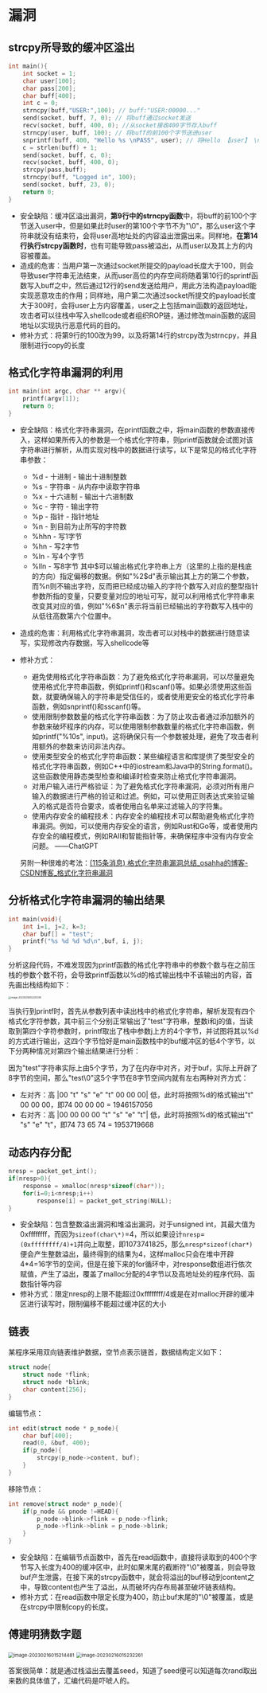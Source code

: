 # 漏洞
## strcpy所导致的缓冲区溢出
```c
int main(){
    int socket = 1;
    char user[100];
    char pass[200];
    char buff[400];
    int c = 0;
    strncpy(buff,"USER:",100); // buff:"USER:00000..."
    send(socket, buff, 7, 0); // 将buff通过socket发送
    recv(socket, buff, 400, 0); //从socket接收400字节存入buff
    strncpy(user, buff, 100); // 将buff的前100个字节送进user
    snprintf(buff, 400, "Hello %s \nPASS", user); // 将Hello 【user】 \nPASS的前400字节写入buff
    c = strlen(buff) + 1;
    send(socket, buff, c, 0);
    recv(socket, buff, 400, 0);
    strcpy(pass,buff);
    strncpy(buff, "Logged in", 100);
    send(socket, buff, 23, 0);
    return 0;
}
```
* 安全缺陷：缓冲区溢出漏洞，**第9行中的strncpy函数**中，将buff的前100个字节送入user中，但是如果此时user的第100个字节不为"\0"，那么user这个字符串就没有结束符，会将user高地址处的内容溢出泄露出来。同样地，**在第14行执行strcpy函数时**，也有可能导致pass被溢出，从而user以及其上方的内容被覆盖。
* 造成的危害：当用户第一次通过socket所提交的payload长度大于100，则会导致user字符串无法结束，从而user高位的内存空间将随着第10行的sprintf函数写入buff之中，然后通过12行的send发送给用户，用此方法构造payload能实现恶意攻击的作用；同样地，用户第二次通过socket所提交的payload长度大于300时，会将user上方内容覆盖，user之上包括main函数的返回地址，攻击者可以往栈中写入shellcode或者组织ROP链，通过修改main函数的返回地址以实现执行恶意代码的目的。
* 修补方式：将第9行的100改为99，以及将第14行的strcpy改为strncpy，并且限制进行copy的长度

## 格式化字符串漏洞的利用
```c
int main(int argc, char ** argv){ 
    printf(argv[1]); 
    return 0; 
}
```
* 安全缺陷：格式化字符串漏洞，在printf函数之中，将main函数的参数直接传入，这样如果所传入的参数是一个格式化字符串，则printf函数就会试图对该字符串进行解析，从而实现对栈中的数据进行读写，以下是常见的格式化字符串参数：
    * %d - 十进制 - 输出十进制整数
    * %s - 字符串 - 从内存中读取字符串
    * %x - 十六进制 - 输出十六进制数
    * %c - 字符 - 输出字符
    * %p - 指针 - 指针地址
    * %n - 到目前为止所写的字符数
    * %hhn - 写1字节
    * %hn - 写2字节
    * %ln - 写4个字节
    * %lln - 写8字节
    其中\$可以输出格式化字符串上方（这里的上指的是栈底的方向）指定偏移的数据。例如"%2\$d"表示输出其上方的第二个参数，而%n则不输出字符，反而把已经成功输入的字符个数写入对应的整型指针参数所指的变量，只要变量对应的地址可写，就可以利用格式化字符串来改变其对应的值，例如"%6$n"表示将当前已经输出的字符数写入栈中的从低往高数第六个位置中。
* 造成的危害：利用格式化字符串漏洞，攻击者可以对栈中的数据进行随意读写，实现修改内存数据，写入shellcode等
* 修补方式：
    * 避免使用格式化字符串函数：为了避免格式化字符串漏洞，可以尽量避免使用格式化字符串函数，例如printf()和scanf()等。如果必须使用这些函数，就要确保输入的字符串是受信任的，或者使用更安全的格式化字符串函数，例如snprintf()和sscanf()等。
    * 使用限制参数数量的格式化字符串函数：为了防止攻击者通过添加额外的参数来破坏程序的内存，可以使用限制参数数量的格式化字符串函数，例如printf("%10s", input)。这将确保只有一个参数被处理，避免了攻击者利用额外的参数来访问非法内存。
    * 使用类型安全的格式化字符串函数：某些编程语言和库提供了类型安全的格式化字符串函数，例如C++中的iostream和Java中的String.format()。这些函数使用静态类型检查和编译时检查来防止格式化字符串漏洞。
    * 对用户输入进行严格验证：为了避免格式化字符串漏洞，必须对所有用户输入的数据进行严格的验证和过滤。例如，可以使用正则表达式来验证输入的格式是否符合要求，或者使用白名单来过滤输入的字符集。
    * 使用内存安全的编程技术：内存安全的编程技术可以帮助避免格式化字符串漏洞。例如，可以使用内存安全的语言，例如Rust和Go等，或者使用内存安全的编程模式，例如RAII和智能指针等，来确保程序中没有内存安全问题。
    ——ChatGPT
    
    另附一种很难的考法：[(115条消息) 格式化字符串漏洞总结_osahha的博客-CSDN博客_格式化字符串漏洞](https://blog.csdn.net/weixin_61283545/article/details/123353893)

## 分析格式化字符串漏洞的输出结果
```c
int main(void){
    int i=1, j=2, k=3;
    char buf[] = "test";
    printf("%s %d %d %d\n",buf, i, j);
}
```
分析这段代码，不难发现因为printf函数的格式化字符串中的参数个数与在之前压栈的参数个数不符，会导致printf函数以%d的格式输出栈中不该输出的内容，首先画出栈结构如下：

<img src="C:\Users\74891\AppData\Roaming\Typora\typora-user-images\image-20230216002251318.png" alt="image-20230216002251318" style="zoom:33%;" />

当执行到printf时，首先从参数列表中读出栈中的格式化字符串，解析发现有四个格式化字符参数，其中前三个分别正常输出了"test"字符串，整数i和j的值，当读取到第四个字符参数时，printf取出了栈中参数j上方的4个字节，并试图将其以%d的方式进行输出，这四个字节恰好是main函数栈中的buf缓冲区的低4个字节，以下分两种情况对第四个输出结果进行分析：

因为"test"字符串实际上由5个字节，为了在内存中对齐，对于buf，实际上开辟了8字节的空间，那么"test\0"这5个字节在8字节空间内就有左右两种对齐方式：

- 左对齐：高 |00 "t" "s" "e" "t" 00 00 00| 低，此时将按照%d的格式输出"t" 00 00 00，即74 00 00 00 = 1946157056
- 右对齐：高 |00 00 00 00 "t" "s" "e" "t"| 低，此时将按照%d的格式输出"t" "s" "e" "t"，即74 73 65 74 = 1953719668

## 动态内存分配

```c
nresp = packet_get_int();
if(nresp>0){
    response = xmalloc(nresp*sizeof(char*));
    for(i=0;i<nresp;i++)
        response[i] = packet_get_string(NULL);
}
```

- 安全缺陷：包含整数溢出漏洞和堆溢出漏洞，对于unsigned int，其最大值为0xffffffff，而因为`sizeof(char\*)`=4，所以如果设计`nresp`=`(0xffffffff/4)+1`并向上取整，即1073741825，那么`nresp*sizeof(char*)`便会产生整数溢出，最终得到的结果为4，这样malloc只会在堆中开辟4*4=16字节的空间，但是在接下来的for循环中，对response数组进行依次赋值，产生了溢出，覆盖了malloc分配的4字节以及高地址处的程序代码、函数指针等内容
- 修补方式：限定nresp的上限不能超过0xffffffff/4或是在对malloc开辟的缓冲区进行读写时，限制偏移不能超过缓冲区的大小

## 链表

某程序采用双向链表维护数据，空节点表示链首，数据结构定义如下：

```c
struct node{
    struct node *flink;
    struct node *blink;
    char content[256];
}
```

编辑节点：

```c
int edit(struct node * p_node){
    char buf[400];
    read(0, &buf, 400);
    if(p_node){
        strcpy(p_node->content, buf);
    }
}
```

移除节点：

```c
int remove(struct node* p_node){
    if(p_node && pnode !=HEAD){
        p_node->blink->flink = p_node->flink;
        p_node->flink->blink = p_node->blink;
    }
}
```

- 安全缺陷：在编辑节点函数中，首先在read函数中，直接将读取到的400个字节写入长度为400的缓冲区中，此时如果末尾的截断符"\0"被覆盖，则会导致buf产生泄露，在接下来的strcpy函数中，就会将溢出的buf移动到content之中，导致content也产生了溢出，从而破坏内存布局甚至破坏链表结构。
- 修补方式：在read函数中限定长度为400，防止buf末尾的"\0"被覆盖，或是在strcpy中限制copy的长度。

## 傅建明猜数字题

<img src="https://yzx-drawing-bed.oss-cn-hangzhou.aliyuncs.com/img/image-20230216015214481.png" alt="image-20230216015214481" style="zoom: 67%;" />

<img src="https://yzx-drawing-bed.oss-cn-hangzhou.aliyuncs.com/img/image-20230216015232261.png" alt="image-20230216015232261" style="zoom: 67%;" />

答案很简单：就是通过栈溢出去覆盖seed，知道了seed便可以知道每次rand取出来数的具体值了，汇编代码是吓唬人的。

